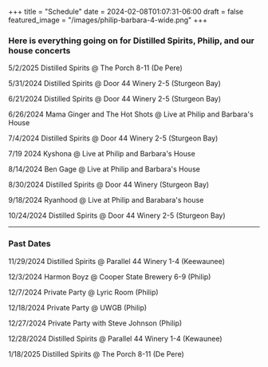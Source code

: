 +++
title = "Schedule"
date = 2024-02-08T01:07:31-06:00
draft = false
featured_image = "/images/philip-barbara-4-wide.png"
+++
### Here is everything going on for Distilled Spirits, Philip, and our house concerts

5/2/2025 Distilled Spirits @ The Porch 8-11 (De Pere)

5/31/2024 Distilled Spirits @ Door 44 Winery 2-5 (Sturgeon Bay)

6/21/2024 Distilled Spirits @ Door 44 Winery 2-5 (Sturgeon Bay)

6/26/2024 Mama Ginger and The Hot Shots @ Live at Philip and Barbara's House

7/4/2024 Distilled Spirits @ Door 44 Winery 2-5 (Sturgeon Bay)

7/19 2024 Kyshona @ Live at Philip and Barbara's House

8/14/2024 Ben Gage @ Live at Philip and Barbara's House

8/30/2024 Distilled Spirits @ Door 44 Winery (Sturgeon Bay)

9/18/2024 Ryanhood @ Live at Philip and Barabara's house

10/24/2024 Distilled Spirits @ Door 44 Winery 2-5 (Sturgeon Bay)


---
### Past Dates

11/29/2024 Distilled Spirits @ Parallel 44 Winery 1-4 (Keewaunee)

12/3/2024 Harmon Boyz @ Cooper State Brewery 6-9 (Philip)

12/7/2024 Private Party @ Lyric Room (Philip)

12/18/2024 Private Party @ UWGB (Philip)

12/27/2024 Private Party with Steve Johnson (Philip)

12/28/2024 Distilled Spirits @ Parallel 44 Winery 1-4 (Kewaunee)

1/18/2025 Distilled Spirits @ The Porch 8-11 (De Pere)